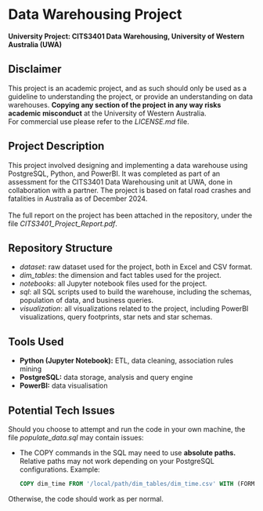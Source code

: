 # Data Warehousing Project

**University Project: CITS3401 Data Warehousing, University of Western Australia (UWA)**

## Disclaimer
This project is an academic project, and as such should only be used as a guideline to understanding the project, or provide an understanding on data warehouses. **Copying any section of the project in any way risks academic misconduct** at the University of Western Australia. <br>
For commercial use please refer to the *LICENSE.md* file.

## Project Description
This project involved designing and implementing a data warehouse using PostgreSQL, Python, and PowerBI.
It was completed as part of an assessment for the CITS3401 Data Warehousing unit at UWA, done in collaboration with a partner.
The project is based on fatal road crashes and fatalities in Australia as of December 2024.<br><br>
The full report on the project has been attached in the repository, under the file *CITS3401_Project_Report.pdf*.

## Repository Structure
- *dataset*: raw dataset used for the project, both in Excel and CSV format.
- *dim_tables*: the dimension and fact tables used for the project.
- *notebooks*: all Jupyter notebook files used for the project.
- *sql*: all SQL scripts used to build the warehouse, including the schemas, population of data, and business queries.
- *visualization*: all visualizations related to the project, including PowerBI visualizations, query footprints, star nets and star schemas.

## Tools Used
- **Python (Jupyter Notebook):** ETL, data cleaning, association rules mining
- **PostgreSQL:** data storage, analysis and query engine
- **PowerBI:** data visualisation

## Potential Tech Issues
Should you choose to attempt and run the code in your own machine, the file *populate_data.sql* may contain issues:
- The COPY commands in the SQL may need to use **absolute paths.** Relative paths may not work depending on your PostgreSQL configurations.
  Example:
  ```sql
  COPY dim_time FROM '/local/path/dim_tables/dim_time.csv' WITH (FORMAT csv, HEADER TRUE);```
Otherwise, the code should work as per normal.



 
